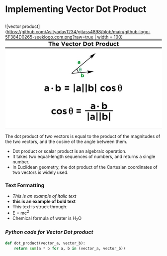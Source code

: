 # **Implementing Vector Dot Product**
## 
![vector product](https://github.com/Asityadav1234/gitass4898/blob/main/github-logo-5F384D0265-seeklogo.com.png?raw=true | width = 100)
</br>
![vector product](https://github.com/Asityadav1234/gitass4898/blob/main/vector.png?raw=true)


The dot product of two vectors is equal to the product of the magnitudes of the two vectors, 
and the cosine of the angle between them.
- Dot product or scalar product is an algebraic operation.
- It takes two equal-length sequences of numbers, and returns a single number.
- In Euclidean geometry, the dot product of the Cartesian coordinates of two vectors is widely used.

### **Text Formatting**
- _This is an example of italic text_
- **this is an example of bold text**
- ~~This text is struck through.~~
- E = mc<sup>2</sup>
- Chemical formula of water is H<sub>2</sub>O




### _Python code for Vector Dot product_

```python
def dot_product(vector_a, vector_b):
    return sum(a * b for a, b in (vector_a, vector_b))
```

 
